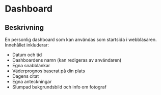 # Dashboard

## Beskrivning

En personlig dashboard som kan användas som startsida i webbläsaren. Innehållet inkluderar:

- Datum och tid
- Dashboardens namn (kan redigeras av användaren)
- Egna snabblänkar
- Väderprognos baserat på din plats
- Dagens citat
- Egna anteckningar
- Slumpad bakgrundsbild och info om fotograf

<!-- 👉 Du kan testa sidan här: [din-länk.netlify.app](https://din-länk.netlify.app) -->
